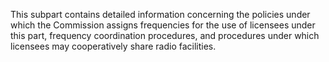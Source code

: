This subpart contains detailed information concerning the policies under which the Commission assigns frequencies for the use of licensees under this part, frequency coordination procedures, and procedures under which licensees may cooperatively share radio facilities.


